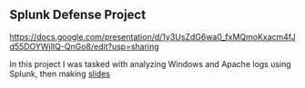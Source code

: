 ## Splunk Defense Project
https://docs.google.com/presentation/d/1y3UsZdG6wa0_fxMQmoKxacm4fJd55DOYWjlIQ-QnGo8/edit?usp=sharing

In this project I was tasked with analyzing Windows and Apache logs using Splunk, then making [slides](https://docs.google.com/presentation/d/1y3UsZdG6wa0_fxMQmoKxacm4fJd55DOYWjlIQ-QnGo8/edit?usp=sharing)
